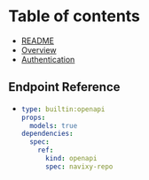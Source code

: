 # Table of contents

* [README](README.md)
* [Overview](overview.md)
* [Authentication](authentication.md)

## Endpoint Reference

* ```yaml
  type: builtin:openapi
  props:
    models: true
  dependencies:
    spec:
      ref:
        kind: openapi
        spec: navixy-repo
  ```
